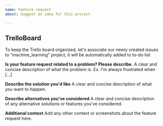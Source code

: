 ```yaml
---
name: Feature request
about: Suggest an idea for this project

---
```

## TrelloBoard 
To keep the Trello board organized, let's associate our newly created issues to "machine_learning" project, it will be automatically added to to-do list

**Is your feature request related to a problem? Please describe.**
A clear and concise description of what the problem is. Ex. I'm always frustrated when [...]

**Describe the solution you'd like**
A clear and concise description of what you want to happen.

**Describe alternatives you've considered**
A clear and concise description of any alternative solutions or features you've considered.

**Additional context**
Add any other context or screenshots about the feature request here.




